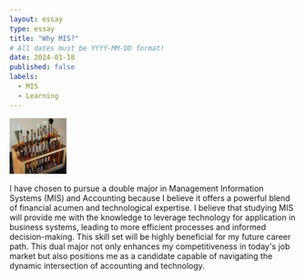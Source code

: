 ```yaml
---
layout: essay
type: essay
title: "Why MIS?"
# All dates must be YYYY-MM-DD format!
date: 2024-01-18
published: false
labels:
  - MIS
  - Learning
---
```


<img width="100px" class="rounded float-start pe-4" src="../img/igniting/paintbrushes.jpg">

I have chosen to pursue a double major in Management Information Systems (MIS) and Accounting because I believe it offers a powerful blend of financial acumen and technological expertise.
I believe that studying MIS will provide me with the knowledge to leverage technology for application in business systems, leading to more efficient processes and informed decision-making. This skill set will be highly beneficial for my future career path.
This dual major not only enhances my competitiveness in today's job market but also positions me as a candidate capable of navigating the dynamic intersection of accounting and technology.
